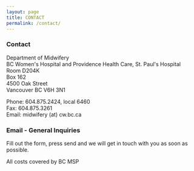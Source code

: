 ```yaml
---
layout: page
title: CONTACT
permalink: /contact/
---
```


### Contact

Department of Midwifery  
BC Women's Hospital and Providence Health Care, St. Paul's Hospital  
Room D204K  
Box 162  
4500 Oak Street  
Vancouver BC V6H 3N1

Phone: 604.875.2424, local 6460  
Fax: 604.875.3261  
Email: midwifery (at) cw.bc.ca

### Email - General Inquiries

Fill out the form, press send and we will get in touch with you as soon as possible.

All costs covered by BC MSP  